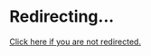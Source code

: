 <!DOCTYPE html>
<html>
<head>
<link rel="canonical" href="https://groot-space.github.io/"/>
<meta http-equiv="content-type" content="text/html; charset=utf-8" />
<meta http-equiv="refresh" content="0;url=" />
</head>
<body>
    <h1>Redirecting...</h1>
      <a href="">Click here if you are not redirected.<a>
      <script>location=''</script>
</body>
</html>